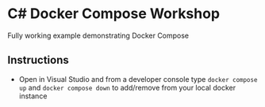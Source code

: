 
# C# Docker Compose Workshop

Fully working example demonstrating Docker Compose

## Instructions

- Open in Visual Studio and from a developer console type ```docker compose up``` and ```docker compose down``` to add/remove from your local docker instance

